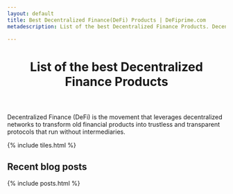 ```yaml
---
layout: default
title: Best Decentralized Finance(DeFi) Products | DeFiprime.com
metadescription: List of the best Decentralized Finance Products. Decentralized Finance (DeFi) is the movement that leverages decentralized networks to transform old financial products into trustless and transparent protocols that run without intermediaries.

---
```


<header>
<h1>List of the best Decentralized Finance Products</h1>
</header>
Decentralized Finance (DeFi) is the movement that leverages decentralized networks to transform old financial products into trustless and transparent protocols that run without intermediaries.

{% include tiles.html %}


<div class="inner"> <h2>Recent blog posts</h2> </div>

{% include posts.html %}
